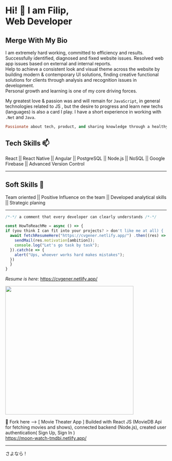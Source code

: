 # Hi! 👋 I am Filip, <br/> Web Developer 

## Merge With My Bio 

I am extremely hard working, committed to efficiency and results. Successfully identified, diagnosed and fixed website issues. Resolved web app issues based on external and internal reports. <br/> Help to achieve a consistent look and visual theme across the website by building modern & contemporary UI solutions, finding creative functional solutions for clients through analysis and recognition issues in development. 
<br/> Personal growth and learning is one of my core driving forces. 

My greatest love & passion was and will remain for  ```JavaScript```, in general technologies related to JS , but the desire to progress and learn new techs (languages) is also a card I play. I have a short experience in working with ```.Net``` and ```Java```.

```ruby
Passionate about tech, product, and sharing knowledge through a healthy and instructive form of community.
```

## Tech Skills 📫 

React || React Native || Angular || PostgreSQL || Node.js || NoSQL || Google Firebase || Advanced Version Control
<hr>

## Soft Skills 🌱

Team oriented || Positive Influence on the team || Developed analytical skills || Strategic planing
<hr>

```javascript
/*-*/ a comment that every developer can clearly understands /*-*/

const HowToReachMe = async () => {
if (you think I can fit into your projects? > don't like me at all) {
  await fetchResumeHere("https://cvgener.netlify.app/") .then((res) => {
    sendMail(res.motivation[ambition]);
    console.log("Let's go task by task");
  }).catch(e => {
    alert("Ups, whoever works hard makes mistakes");
  })
  }
} 
```
*Resume is here:* 
https://cvgener.netlify.app/

<img src="https://github-readme-stats.vercel.app/api?username=laststonedjs&show_icons=true&theme=ADD_THEME_HERE" width="400">

🔭 Fork here --> [ Movie Theater App ] Builded with React JS (MovieDB Api for fetching movies and shows), connected backend (Node.js), created user authentication( Sign Up, Sign In ) <br/>
https://moon-watch-tmdbi.netlify.app/

<hr>

さよなら !
